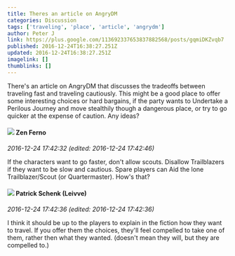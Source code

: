 ```yaml
---
title: Theres an article on AngryDM
categories: Discussion
tags: ['traveling', 'place', 'article', 'angrydm']
author: Peter J
link: https://plus.google.com/113692337653837882568/posts/gqmiDKZvqb7
published: 2016-12-24T16:38:27.251Z
updated: 2016-12-24T16:38:27.251Z
imagelink: []
thumblinks: []
---
```


There&#39;s an article on AngryDM that discusses the tradeoffs between traveling fast and traveling cautiously. This might be a good place to offer some interesting choices or hard bargains, if the party wants to Undertake a Perilous Journey and move stealthily though a dangerous place, or try to go quicker at the expense of caution. Any ideas?
<div id='comment z121ebdh0tnmhpabi04cihx5it3pexugm20'>
  <h4><img src='{{site.baseurl}}//images/avatars/111477007233003224422_photo.jpg'> Zen Ferno</h4>
      <p><cite>2016-12-24 17:42:32 (edited: 2016-12-24 17:42:46)</cite></p>
        <p>If the characters want to go faster, don&#39;t allow scouts. Disallow Trailblazers if they want to be slow and cautious. Spare players can Aid the lone Trailblazer/Scout (or Quartermaster). How&#39;s that?</p>
</div>
        

<div id='comment z121ebdh0tnmhpabi04cihx5it3pexugm20'>
  <h4><img src='{{site.baseurl}}//images/avatars/117601525779363207299_photo.jpg'> Patrick Schenk (Leivve)</h4>
      <p><cite>2016-12-24 17:42:36 (edited: 2016-12-24 17:42:36)</cite></p>
        <p>I think it should be up to the players to explain in the fiction how they want to travel. If you offer them the choices, they&#39;ll feel compelled to take one of them, rather then what they wanted. (doesn&#39;t mean they will, but they are compelled to.)</p>
</div>
        